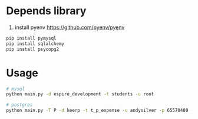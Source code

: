 # Depends library
1) install pyenv https://github.com/pyenv/pyenv
```bash
pip install pymysql
pip install sqlalchemy
pip install psycopg2
```

# Usage
```bash
# mysql
python main.py -d espire_development -t students -u root

# postgres
python main.py -T P -d keerp -t t_p_expense -u andysilver -p 65570480 -H localhost -P 5432 -j 1
```